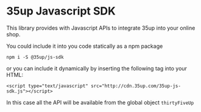 # 35up Javascript SDK

This library provides with Javascript APIs to integrate 35up
into your online shop.

You could include it into you code statically as a npm package
```$xslt
npm i -S @35up/js-sdk
```

or you can include it dynamically by inserting the following tag into your HTML:
```$xslt
<script type="text/javascript" src="http://cdn.35up.com/35up-js-sdk.js"></script>
```

In this case all the API will be available from the global object 
`thirtyFiveUp`
